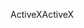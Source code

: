 <span data-ttu-id="1405f-101">ActiveX</span><span class="sxs-lookup"><span data-stu-id="1405f-101">ActiveX</span></span>